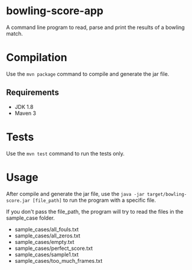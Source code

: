 # bowling-score-app
A command line program to read, parse and print the results of a bowling match.

# Compilation
Use the `mvn package` command to compile and generate the jar file.

## Requirements
* JDK 1.8
* Maven 3

# Tests
Use the `mvn test` command to run the tests only.

# Usage
After compile and generate the jar file, use the `java -jar target/bowling-score.jar [file_path]` to run the program with a specific file.

If you don't pass the file_path, the program will try to read the files in the sample_case folder.
* sample_cases/all_fouls.txt
* sample_cases/all_zeros.txt
* sample_cases/empty.txt
* sample_cases/perfect_score.txt
* sample_cases/sample1.txt
* sample_cases/too_much_frames.txt